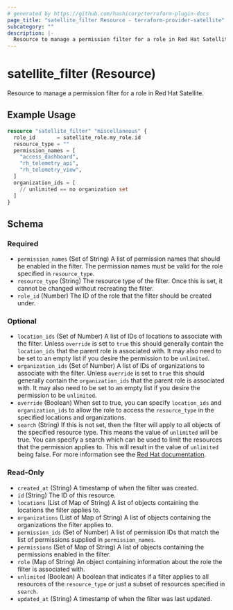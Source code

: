 ```yaml
---
# generated by https://github.com/hashicorp/terraform-plugin-docs
page_title: "satellite_filter Resource - terraform-provider-satellite"
subcategory: ""
description: |-
  Resource to manage a permission filter for a role in Red Hat Satellite.
---
```


# satellite_filter (Resource)

Resource to manage a permission filter for a role in Red Hat Satellite.

## Example Usage

```terraform
resource "satellite_filter" "miscellaneous" {
  role_id       = satellite_role.my_role.id
  resource_type = ""
  permission_names = [
    "access_dashboard",
    "rh_telemetry_api",
    "rh_telemetry_view",
  ]
  organization_ids = [
    // unlimited == no organization set
  ]
}
```

<!-- schema generated by tfplugindocs -->
## Schema

### Required

- `permission_names` (Set of String) A list of permission names that should be enabled in the filter. The permission names must be valid for the role specified in `resource_type`.
- `resource_type` (String) The resource type of the filter.  Once this is set, it cannot be changed without recreating the filter.
- `role_id` (Number) The ID of the role that the filter should be created under.

### Optional

- `location_ids` (Set of Number) A list of IDs of locations to associate with the filter. Unless `override` is set to `true` this should generally contain the `location_ids` that the parent role is associated with. It may also need to be set to an empty list if you desire the permission to be `unlimited`.
- `organization_ids` (Set of Number) A list of IDs of organizations to associate with the filter. Unless `override` is set to `true` this should generally contain the `organization_ids` that the parent role is associated with. It may also need to be set to an empty list if you desire the permission to be `unlimited`.
- `override` (Boolean) When set to true, you can specify `location_ids` and `organization_ids` to allow the role to access the `resource_type` in the specified locations and organizations.
- `search` (String) If this is not set, then the filter will apply to all objects of the specified resource type. This means the value of `unlimited` will be true.  You can specify a search which can be used to limit the resources that the permission applies to. This will result in the value of `unlimited` being false. For more information see the [Red Hat documentation](https://access.redhat.com/documentation/en-us/red_hat_satellite/6.8/html/administering_red_hat_satellite/chap-Red_Hat_Satellite-Administering_Red_Hat_Satellite-Users_and_Roles#sect-Red_Hat_Satellite-Administering_Red_Hat_Satellite-Users_and_Roles-Granular_Permission_Filtering).

### Read-Only

- `created_at` (String) A timestamp of when the filter was created.
- `id` (String) The ID of this resource.
- `locations` (List of Map of String) A list of objects containing the locations the filter applies to.
- `organizations` (List of Map of String) A list of objects containing the organizations the filter applies to.
- `permission_ids` (Set of Number) A list of permission IDs that match the list of permissions supplied in `permission_names`.
- `permissions` (Set of Map of String) A list of objects containing the permissions enabled in the filter.
- `role` (Map of String) An object containing information about the role the filter is associated with.
- `unlimited` (Boolean) A boolean that indicates if a filter applies to all resources of the `resource_type` or just a subset of resources specified in `search`.
- `updated_at` (String) A timestamp of when the filter was last updated.
